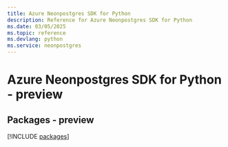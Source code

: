 ```yaml
---
title: Azure Neonpostgres SDK for Python
description: Reference for Azure Neonpostgres SDK for Python
ms.date: 03/05/2025
ms.topic: reference
ms.devlang: python
ms.service: neonpostgres
---
```

# Azure Neonpostgres SDK for Python - preview
## Packages - preview
[!INCLUDE [packages](neonpostgres-index.md)]
